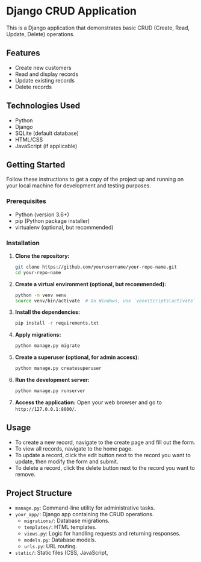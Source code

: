 # Django CRUD Application

This is a Django application that demonstrates basic CRUD (Create, Read, Update, Delete) operations.

## Features

- Create new customers
- Read and display records
- Update existing records
- Delete records

## Technologies Used

- Python
- Django
- SQLite (default database)
- HTML/CSS
- JavaScript (if applicable)

## Getting Started

Follow these instructions to get a copy of the project up and running on your local machine for development and testing purposes.

### Prerequisites

- Python (version 3.6+)
- pip (Python package installer)
- virtualenv (optional, but recommended)

### Installation

1. **Clone the repository:**
    ```sh
    git clone https://github.com/yourusername/your-repo-name.git
    cd your-repo-name
    ```

2. **Create a virtual environment (optional, but recommended):**
    ```sh
    python -m venv venv
    source venv/bin/activate  # On Windows, use `venv\Scripts\activate`
    ```

3. **Install the dependencies:**
    ```sh
    pip install -r requirements.txt
    ```

4. **Apply migrations:**
    ```sh
    python manage.py migrate
    ```

5. **Create a superuser (optional, for admin access):**
    ```sh
    python manage.py createsuperuser
    ```

6. **Run the development server:**
    ```sh
    python manage.py runserver
    ```

7. **Access the application:**
    Open your web browser and go to `http://127.0.0.1:8000/`.

## Usage

- To create a new record, navigate to the create page and fill out the form.
- To view all records, navigate to the home page.
- To update a record, click the edit button next to the record you want to update, then modify the form and submit.
- To delete a record, click the delete button next to the record you want to remove.

## Project Structure

- `manage.py`: Command-line utility for administrative tasks.
- `your_app/`: Django app containing the CRUD operations.
  - `migrations/`: Database migrations.
  - `templates/`: HTML templates.
  - `views.py`: Logic for handling requests and returning responses.
  - `models.py`: Database models.
  - `urls.py`: URL routing.
- `static/`: Static files (CSS, JavaScript,
